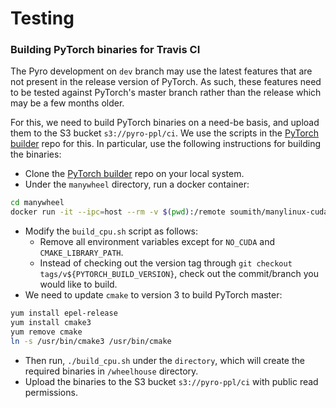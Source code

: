 # Testing

### Building PyTorch binaries for Travis CI

The Pyro development on `dev` branch may use the latest features that are not present in the 
release version of PyTorch. As such, these features need to be tested against PyTorch's master 
branch rather than the release which may be a few months older.

For this, we need to build PyTorch binaries on a need-be basis, and upload them to the S3 bucket 
`s3://pyro-ppl/ci`. We use the scripts in the [PyTorch builder](https://github.com/pytorch/builder) 
repo for this. In particular, use the following instructions for building the binaries:
 - Clone the [PyTorch builder](https://github.com/pytorch/builder) repo on your local system.
 - Under the `manywheel` directory, run a docker container:
```sh
cd manywheel
docker run -it --ipc=host --rm -v $(pwd):/remote soumith/manylinux-cuda80:latest bash
```
 - Modify the `build_cpu.sh` script as follows:
   - Remove all environment variables except for `NO_CUDA` and `CMAKE_LIBRARY_PATH`.
   - Instead of checking out the version tag through `git checkout tags/v${PYTORCH_BUILD_VERSION}`, 
     check out the commit/branch you would like to build.
 - We need to update `cmake` to version 3 to build PyTorch master:
```sh
yum install epel-release
yum install cmake3
yum remove cmake 
ln -s /usr/bin/cmake3 /usr/bin/cmake
```
 - Then run, `./build_cpu.sh` under the `directory`, which will create the required binaries 
 in `/wheelhouse` directory.
 - Upload the binaries to the S3 bucket `s3://pyro-ppl/ci` with public read permissions.
 